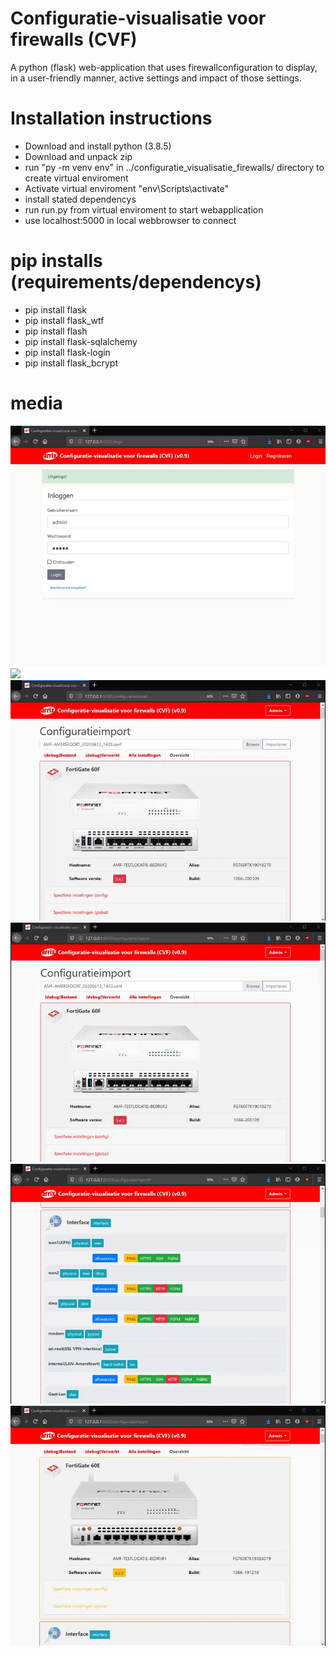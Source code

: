 # Configuratie-visualisatie voor firewalls (CVF)
A python (flask) web-application that uses firewallconfiguration to display, in a user-friendly manner, active settings and impact of those settings.

# Installation instructions
- Download and install python (3.8.5)
- Download and unpack zip
- run "py -m venv env" in ../configuratie_visualisatie_firewalls/ directory to create virtual enviroment
- Activate virtual enviroment "env\Scripts\activate"
- install stated dependencys
- run run.py from virtual enviroment to start webapplication
- use localhost:5000 in local webbrowser to connect

# pip installs (requirements/dependencys)
- pip install flask
- pip install flask_wtf
- pip install flash
- pip install flask-sqlalchemy
- pip install flask-login
- pip install flask_bcrypt

# media 
![](configuratie_visualisatie_firewalls_webapp/cvf/demo/GIF/gif_CVF_1.gif)
![](configuratie_visualisatie_firewalls_webapp/cvf/demo/GIF/gif_CVF_3.gif)
![](configuratie_visualisatie_firewalls_webapp/cvf/demo/GIF/gif_CVF_2.gif) 
![](configuratie_visualisatie_firewalls_webapp/cvf/demo/GIF/gif_CVF_4.gif)
![](configuratie_visualisatie_firewalls_webapp/cvf/demo/GIF/gif_CVF_5.gif)
![](configuratie_visualisatie_firewalls_webapp/cvf/demo/GIF/gif_CVF_6.gif)

